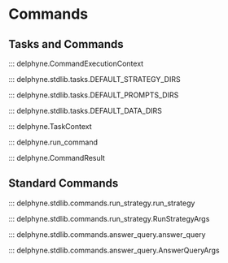 # Commands

## Tasks and Commands

::: delphyne.CommandExecutionContext

::: delphyne.stdlib.tasks.DEFAULT_STRATEGY_DIRS

::: delphyne.stdlib.tasks.DEFAULT_PROMPTS_DIRS

::: delphyne.stdlib.tasks.DEFAULT_DATA_DIRS

::: delphyne.TaskContext

::: delphyne.run_command

::: delphyne.CommandResult

## Standard Commands

::: delphyne.stdlib.commands.run_strategy.run_strategy

::: delphyne.stdlib.commands.run_strategy.RunStrategyArgs

::: delphyne.stdlib.commands.answer_query.answer_query

::: delphyne.stdlib.commands.answer_query.AnswerQueryArgs